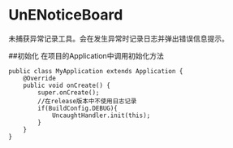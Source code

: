 # UnENoticeBoard
未捕获异常记录工具。会在发生异常时记录日志并弹出错误信息提示。

##初始化
在项目的Application中调用初始化方法
```
public class MyApplication extends Application {
    @Override
    public void onCreate() {
        super.onCreate();
        //在release版本中不使用日志记录
        if(BuildConfig.DEBUG){
            UncaughtHandler.init(this);
        }
    }
}
```